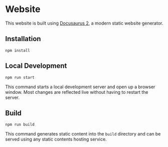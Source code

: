 # Website

This website is built using [Docusaurus 2](https://v2.docusaurus.io/), a modern static website generator.

## Installation

```
npm install
```

## Local Development

```
npm run start
```

This command starts a local development server and open up a browser window. Most changes are reflected live without having to restart the server.

## Build

```
npm run build
```

This command generates static content into the `build` directory and can be served using any static contents hosting service.
